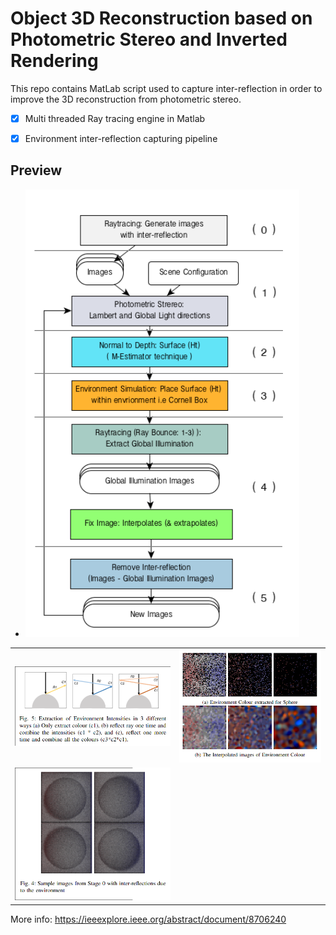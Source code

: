 # Object 3D Reconstruction based on Photometric Stereo and Inverted Rendering

This repo contains MatLab script used to capture inter-reflection in order to improve the 3D reconstruction from photometric stereo. 

- [x] Multi threaded Ray tracing engine in Matlab
- [x] Environment inter-reflection capturing pipeline


## Preview
  - ![Flowchart](https://github.com/Anishrkhadka/3DReconstruction_from_image/blob/main/Preview_flowchat.png)

|||
|--|--|
| ![Inter-reflection capturing](https://github.com/Anishrkhadka/3DReconstruction_from_image/blob/main/Preview_1.png) |![Captured reflection](https://github.com/Anishrkhadka/3DReconstruction_from_image/blob/main/Preview_3_environment.png)|
|![Ray tracying](https://github.com/Anishrkhadka/3DReconstruction_from_image/blob/main/Preview_2_ray.png)||

More info: https://ieeexplore.ieee.org/abstract/document/8706240
